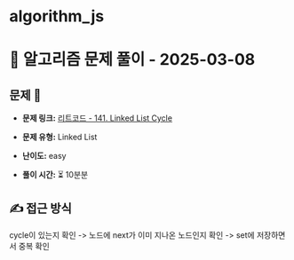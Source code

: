 # algorithm_js

# 📝 알고리즘 문제 풀이 - 2025-03-08

## 문제 📖

- **문제 링크:** [리트코드 - 141. Linked List Cycle](https://leetcode.com/problems/linked-list-cycle/description/)

- **문제 유형:** Linked List

- **난이도:** easy

- **풀이 시간:** ⏳ 10분분

## ✍ 접근 방식

cycle이 있는지 확인 -> 노드에 next가 이미 지나온 노드인지 확인 -> set에 저장하면서 중복 확인
